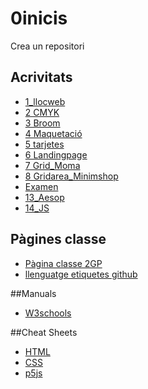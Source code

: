 # 0inicis
Crea un repositori

## Acrivitats
* [1_llocweb](https://perefi.github.io/1llocweb/)
* [2 CMYK](https://perefi.github.io/2-CMYK/)
* [3 Broom](https://perefi.github.io/3-broom/)
* [4 Maquetació](https://perefi.github.io/4/)
* [5 tarjetes](https://perefi.github.io/6-tarjetes/)
* [6 Landingpage](https://perefi.github.io/7-correccio/)
* [7 Grid_Moma](https://perefi.github.io/8-Grid/)
* [8 Gridarea_Minimshop](https://perefi.github.io/9-Grid-Template-Area/) 
* [Examen](https://perefi.github.io/Examen/)
* [13_Aesop](https://perefi.github.io/13_aesop/)
* [14_JS](https://perefi.github.io/14_js/)


## Pàgines classe
* [Pàgina classe 2GP](https://arquesm.github.io/2GP/)
* [llenguatge etiquetes github](https://github.com/adam-p/markdown-here/wiki/Markdown-Cheatsheet)

##Manuals
* [W3schools](https://www.w3schools.com/)

##Cheat Sheets
* [HTML](http://websitesup.org/html5-cheat-sheet.pdf)
* [CSS](https://websites)
* [p5js](https://github.com/bmoren/p5js-cheat-sheet)
